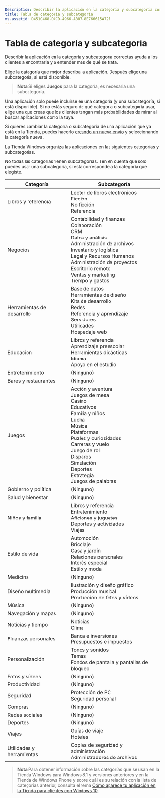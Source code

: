 ```yaml
---
Description: Describir la aplicación en la categoría y subcategoría correctas ayuda a los clientes a encontrarla y a entender más de qué se trata.
title: Tabla de categoría y subcategoría
ms.assetid: D451C468-DCCD-4966-AB87-8E766615A72F
---
```


# Tabla de categoría y subcategoría


Describir la aplicación en la categoría y subcategoría correctas ayuda a los clientes a encontrarla y a entender más de qué se trata.

Elige la categoría que mejor describa la aplicación. Después elige una subcategoría, si está disponible.

> **Nota**  Si eliges **Juegos** para la categoría, es necesaria una subcategoría.

 

Una aplicación solo puede incluirse en una categoría (y una subcategoría, si está disponible). Si no estás seguro de qué categoría o subcategoría usar, elige una que creas que los clientes tengan más probabilidades de mirar al buscar aplicaciones como la tuya.

Si quieres cambiar la categoría o subcategoría de una aplicación que ya está en la Tienda, puedes hacerlo [creando un nuevo envío](app-submissions.md) y seleccionando la categoría nueva.

La Tienda Windows organiza las aplicaciones en las siguientes categorías y subcategorías.

No todas las categorías tienen subcategorías. Ten en cuenta que solo puedes usar una subcategoría, si esta corresponde a la categoría que elegiste.


| Categoría                    | Subcategoría                                       |
|-----------------------------|---------------------------------------------------|
| Libros y referencia           | Lector de libros electrónicos <br> Ficción <br> No ficción <br> Referencia |
| Negocios                    | Contabilidad y finanzas <br> Colaboración <br> CRM <br> Datos y análisis <br> Administración de archivos <br> Inventario y logística <br> Legal y Recursos Humanos <br> Administración de proyectos <br> Escritorio remoto <br> Ventas y marketing <br> Tiempo y gastos |
| Herramientas de desarrollo             | Base de datos <br> Herramientas de diseño <br> Kits de desarrollo <br> Redes <br> Referencia y aprendizaje <br> Servidores <br> Utilidades <br> Hospedaje web |
| Educación                   | Libros y referencia <br> Aprendizaje preescolar <br> Herramientas didácticas <br> Idioma <br> Apoyo en el estudio |
| Entretenimiento               | (Ninguno)                                            |
| Bares y restaurantes               | (Ninguno)                                            |
| Juegos                       | Acción y aventura <br> Juegos de mesa <br> Casino <br> Educativos <br> Familia y niños <br> Lucha <br> Música <br> Plataformas <br> Puzles y curiosidades <br> Carreras y vuelo <br> Juego de rol <br> Disparos <br> Simulación <br> Deportes <br> Estrategia <br> Juegos de palabras |
| Gobierno y política       | (Ninguno)                                            |
| Salud y bienestar            | (Ninguno)                                            |
| Niños y familia               | Libros y referencia <br> Entretenimiento <br> Aficiones y juguetes <br> Deportes y actividades <br> Viajes |
| Estilo de vida                   | Automoción <br> Bricolaje <br> Casa y jardín <br> Relaciones personales <br> Interés especial <br> Estilo y moda |
| Medicina                     | (Ninguno)                                            |
| Diseño multimedia           | Ilustración y diseño gráfico <br> Producción musical <br> Producción de fotos y vídeos |
| Música                       | (Ninguno)                                            |
| Navegación y mapas           | (Ninguno)                                            |
| Noticias y tiempo              | Noticias <br> Clima                                 |
| Finanzas personales            | Banca e inversiones <br> Presupuestos e impuestos      |
| Personalización             | Tonos y sonidos <br> Temas <br> Fondos de pantalla y pantallas de bloqueo |
| Fotos y vídeos               | (Ninguno)                                            |
| Productividad                | (Ninguno)                                            |
| Seguridad                    | Protección de PC <br> Seguridad personal <br>         |
| Compras                    | (Ninguno)                                            |
| Redes sociales                      | (Ninguno)                                            |
| Deportes                      | (Ninguno)                                            |
| Viajes                      | Guías de viaje <br> Hoteles                           |
| Utilidades y herramientas           | Copias de seguridad y administración <br> Administradores de archivos                |
 

> **Nota**  Para obtener información sobre las categorías que se usan en la Tienda Windows para Windows 8.1 y versiones anteriores y en la Tienda de Windows Phone y sobre cuál es su relación con la lista de categorías anterior, consulta el tema [Cómo aparece tu aplicación en la Tienda para clientes con Windows 10](how-your-app-appears-in-the-store-for-windows-10-customers.md#category-changes).



<!--HONumber=Mar16_HO1-->


